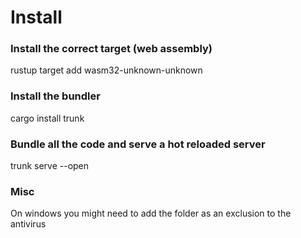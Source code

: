 # Install

### Install the correct target (web assembly)

rustup target add wasm32-unknown-unknown

### Install the bundler

cargo install trunk

### Bundle all the code and serve a hot reloaded server

trunk serve --open

### Misc

On windows you might need to add the folder as an exclusion to the antivirus
